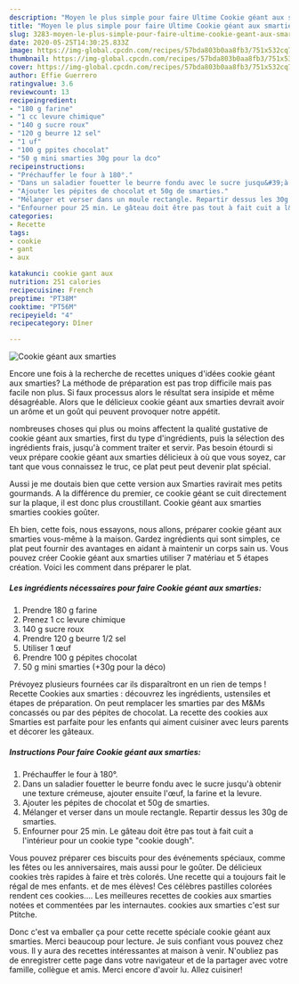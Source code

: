 ```yaml
---
description: "Moyen le plus simple pour faire Ultime Cookie géant aux smarties"
title: "Moyen le plus simple pour faire Ultime Cookie géant aux smarties"
slug: 3283-moyen-le-plus-simple-pour-faire-ultime-cookie-geant-aux-smarties
date: 2020-05-25T14:30:25.833Z
image: https://img-global.cpcdn.com/recipes/57bda803b0aa8fb3/751x532cq70/cookie-geant-aux-smarties-photo-principale-de-la-recette.jpg
thumbnail: https://img-global.cpcdn.com/recipes/57bda803b0aa8fb3/751x532cq70/cookie-geant-aux-smarties-photo-principale-de-la-recette.jpg
cover: https://img-global.cpcdn.com/recipes/57bda803b0aa8fb3/751x532cq70/cookie-geant-aux-smarties-photo-principale-de-la-recette.jpg
author: Effie Guerrero
ratingvalue: 3.6
reviewcount: 13
recipeingredient:
- "180 g farine"
- "1 cc levure chimique"
- "140 g sucre roux"
- "120 g beurre 12 sel"
- "1 uf"
- "100 g ppites chocolat"
- "50 g mini smarties 30g pour la dco"
recipeinstructions:
- "Préchauffer le four à 180°."
- "Dans un saladier fouetter le beurre fondu avec le sucre jusqu&#39;à obtenir une texture crémeuse, ajouter ensuite l&#39;œuf, la farine et la levure."
- "Ajouter les pépites de chocolat et 50g de smarties."
- "Mélanger et verser dans un moule rectangle. Repartir dessus les 30g de smarties."
- "Enfourner pour 25 min. Le gâteau doit être pas tout à fait cuit a l&#39;intérieur pour un cookie type &#34;cookie dough&#34;."
categories:
- Recette
tags:
- cookie
- gant
- aux

katakunci: cookie gant aux 
nutrition: 251 calories
recipecuisine: French
preptime: "PT38M"
cooktime: "PT56M"
recipeyield: "4"
recipecategory: Dîner

---
```



![Cookie géant aux smarties](https://img-global.cpcdn.com/recipes/57bda803b0aa8fb3/751x532cq70/cookie-geant-aux-smarties-photo-principale-de-la-recette.jpg)

Encore une fois à la recherche de recettes uniques d'idées cookie géant aux smarties? La méthode de préparation est pas trop difficile mais pas facile non plus. Si faux processus alors le résultat sera insipide et même désagréable. Alors que le délicieux cookie géant aux smarties devrait avoir un arôme et un goût qui peuvent provoquer notre appétit.

nombreuses choses qui plus ou moins affectent la qualité gustative de cookie géant aux smarties, first du type d'ingrédients, puis la sélection des ingrédients frais, jusqu'à comment traiter et servir. Pas besoin étourdi si veux prépare cookie géant aux smarties délicieux à où que vous soyez, car tant que vous connaissez le truc, ce plat peut peut devenir plat spécial.

Aussi je me doutais bien que cette version aux Smarties ravirait mes petits gourmands. A la différence du premier, ce cookie géant se cuit directement sur la plaque, il est donc plus croustillant. Cookie géant aux smarties smarties cookies goûter.


Eh bien, cette fois, nous essayons, nous allons, préparer cookie géant aux smarties vous-même à la maison. Gardez ingrédients qui sont simples, ce plat peut fournir des avantages en aidant à maintenir un corps sain us. Vous pouvez créer Cookie géant aux smarties utiliser 7 matériau et 5 étapes création. Voici les comment dans préparer le plat.

<!--inarticleads1-->

##### Les ingrédients nécessaires pour faire Cookie géant aux smarties:

1. Prendre 180 g farine
1. Prenez 1 cc levure chimique
1.  140 g sucre roux
1. Prendre 120 g beurre 1/2 sel
1. Utiliser 1 œuf
1. Prendre 100 g pépites chocolat
1.  50 g mini smarties (+30g pour la déco)


Prévoyez plusieurs fournées car ils disparaîtront en un rien de temps ! Recette Cookies aux smarties : découvrez les ingrédients, ustensiles et étapes de préparation. On peut remplacer les smarties par des M&amp;Ms concassés ou par des pépites de chocolat. La recette des cookies aux Smarties est parfaite pour les enfants qui aiment cuisiner avec leurs parents et décorer les gâteaux. 

<!--inarticleads2-->

##### Instructions Pour faire Cookie géant aux smarties:

1. Préchauffer le four à 180°.
1. Dans un saladier fouetter le beurre fondu avec le sucre jusqu&#39;à obtenir une texture crémeuse, ajouter ensuite l&#39;œuf, la farine et la levure.
1. Ajouter les pépites de chocolat et 50g de smarties.
1. Mélanger et verser dans un moule rectangle. Repartir dessus les 30g de smarties.
1. Enfourner pour 25 min. Le gâteau doit être pas tout à fait cuit a l&#39;intérieur pour un cookie type &#34;cookie dough&#34;.


Vous pouvez préparer ces biscuits pour des événements spéciaux, comme les fêtes ou les anniversaires, mais aussi pour le goûter. De délicieux cookies très rapides à faire et très colorés. Une recette qui a toujours fait le régal de mes enfants. et de mes élèves! Ces célèbres pastilles colorées rendent ces cookies…. Les meilleures recettes de cookies aux smarties notées et commentées par les internautes. cookies aux smarties c&#39;est sur Ptitche. 


Donc c'est va emballer ça pour cette recette spéciale cookie géant aux smarties. Merci beaucoup pour lecture. Je suis confiant vous pouvez chez vous. Il y aura des recettes  intéressantes at maison à venir. N'oubliez pas de enregistrer cette page dans votre navigateur et de la partager avec votre famille, collègue et amis. Merci encore d'avoir lu. Allez cuisiner!
